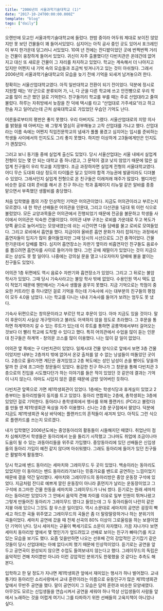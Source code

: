 ```yaml
---
title: "2006년의 서울과학기술대학교 (1)"
date: "2017-10-24T00:00:00.000Z"
template: "blog"
tags: ["daily"]
---
```


오랜만에 모교인 서울과학기술대학교에 들렀다. 한밤 중이라 어두워 제대로 보이진 않았지만 못 보던 건물들이 꽤 들어서있었다. 심지어는 아직 공사 중인 곳도 있어서 포크레인이 부지 한가운데 덩그러니 서있었다. 10여 년 전에는 잔디밭이었던 곳에 번쩍번쩍 거리는 건물이 웅장하게 들어서 있었다. 귀신이 자주 출몰했다던 다빈치관은 온데간데 없어지고 대신 또 새로운 건물이 그 자리를 차지하고 있었다. 학교는 계속해서 더 나아지고 있지만 어쩐지 내 기억 속의 모습들과 조금씩 빗겨나가고 있는 것이 아쉬웠다. 그래서 2006년의 서울과학기술대학교의 모습을 늦기 전에 기억을 되새겨 남겨놓으려 한다.

정확히는 서울산업대학교였다. 아직 일반대학교 전환이 되기 전이었다. 덕분에 정시로 지원할 때는 ‘라’군으로 분류되어 가, 나, 다 군을 다른 학교에 쓰고 안전빵으로 우리 학교를 많이 쓰곤 했던 걸로 기억한다. 친구들끼리 학교를 부를 때는 주로 산업대라고 줄여 불렀다. 하루는 자취방에서 늦잠을 잔 덕에 택시를 타고 “산업대로 가주세요”라고 하고 한숨 자고 일어났는데 근처 삼육대학교로 가있었던 우습던 기억도 난다. 

어른들로부터의 평판은 좋지 못했다. 우리 아버지도 그랬다. 서울산업대로의 지망 의사를 밝혔을 때 아버지는 왜 그렇게 열심히 공부해놓고 고작 산업대를 가냐고 했다. 산업대라는 이름 속에는 어쩐지 직업전문학교의 냄새가 풀풀 풍겼고 심지어는 입시를 준비하는 학생들 사이에서의 인지도도 그리 좋지 못했다. 하지만 이상하게 고3들에게만은 인지도가 괜찮았다.

그러고 보니 동기들 중에 실업계 출신도 있었다. 당시 서울산업대는 서울 내에서 실업계전형이 있는 몇 안 되는 대학교 중 하나였고, 그 문턱이 결코 낮지 않았기 때문에 많은 실업계 친구들이 우리 학교를 지망했다. 조금 과장하자면 실업계 전형의 서울대학교였다. 어디 무슨 도대회 대상 정도의 타이틀은 달고 있어야 합격 가능권에 발끝이라도 디뎌볼 수 있었다. 그래서인지 실업계 전형으로 온 친구들은 이래저래 재주가 많았다. 웹디자인 비슷한 걸로 대회 준비를 해서 온 친구 하나는 학과 홈페이지 리뉴얼 같은 알바를 종종 맡으면서 부족했던 생활비를 충당했다.

처음 입학했을 쯤의 가장 인상적인 기억은 어의관이었다. 지금도 어의관이라고 부르는지 모르겠다. 내 한 학년 선배들은 어의관을 인문대, 그리고 다산관을 1공대 뭐 이런 식으로 불렀었다. 모든 교양과목들은 어의관에서 진행되었기 때문에 전공을 불문하고 학생들 사이에서 어의관은 익숙한 건물이었다. 어의관 내부 구조는 로비를 가운데로 두고 복도가 양쪽 끝으로 늘어서있는 모양새였는데 쉬는 시간이면 다들 담배를 물고 로비로 모여들었다. 그리고 로비에서 흡연을 했다. 지금이야 올바른 흡연 문화가 자리 잡혀가는 과정에서 흡연자들이 입지가 많이 줄어들었지만 그때 당시의 시선으로도 그건 충격이었다. 건물 한가운데서 담배를 폈다. 심지어 흡연장소는 자판기 옆이라 비흡연자인 친구들도 음료수를 뽑으려면 흡연자를 사이로 들어가야 했다. 그런 곳에 재떨이가 있었다는 것이 지금으로는 상상도 못 할 일이다. 나중에는 강의실 문을 열고 나오자마자 담배에 불을 붙이는 친구들도 있었다.

어의관 1층 뒤편에도 역시 음료수 자판기와 흡연장소가 있었다. 그리고 그 뒤로는 불암 학사가 있었다. 그때 당시 기숙사라고는 불암 학사 밖에 없었다. 수용인원 역시 택도 없이 적었기 때문에 웬만해서는 기숙사 생활을 꿈꾸지 못했다. 지금 기억으로는 학점이 중요한 커트라인 중 하나였던 걸로 기억을 하는데 기숙사에 사는 대부분의 친구들의 평점이 모두 4.0을 넘었다. 나는 학교를 다니는 내내 기숙사를 들어가 보려는 엄두도 못 냈다. 

기숙사 뒤편으로는 창의문이라고 부르던 학교 후문이 있다. 아마 지금도 있을 것이다. 말이 후문이지 사실상 개구멍이라고 불러도 어색하지 않을 정도로 초라했다. 그 후문을 통하면 하계역까지 갈 수 있는 루트가 있는데 이 루트를 통하면 공릉역에서부터 걸어오는 것보다 더 빨리 학교에 도착할 수 있다고 했다. 특히 어의관에서 수업을 많이 듣는 인문대 친구들은 하계역 - 창의문 코스를 많이 이용했다. 나는 많이 갈 일이 없었다.

어의관 옆 쪽에는 구 다빈치관이 있었다. 일제시대 건물 양식으로 앞에서 보면 3층 건물이었지만 내부는 2층까지 밖에 없어서 온갖 출처를 알 수 없는 낭설들이 떠돌았던 곳이다. 2층으로 올라가면 계단은 끊겨있었고 2층 복도에는 성인 남성이 손을 뻗어도 닿을까 말까 한 곳에 조그마한 창문들이 있었다. 용감한 친구 하나가 그 창문을 통해 다빈치관 3층으로의 진입을 시도했다던가 하는 이야기를 들은 적이 있었던 것 같은데 결과는 기억이 나지 않는다. 아마도 시덥지 않은 결론 때문에 금방 잊어버린 듯하다.

다빈치관 앞쪽으로 가면 제1학생회관이 있었다. 1층에는 학생식당과 휴게실이 있었고 2층부터는 동아리방들이 둥지를 트고 있었다. 동아리 연합회는 2층에, 총학생회는 3층에 있었던 걸로 기억한다. 동아리나 총학생회에서 행사를 위해 플랜카드 (PC라고 불렀다)를 만들 땐 제1학생회관 옥상을 자주 이용했다. 신나는 2층 문구점에서 팔았다. 덕분에 지금도 제1학생회관 옥상 바닥에는 플랜카드의 흔적들이 새겨져 있다. 아직도 그런 식으로 플랜카드를 쓰는지 모르겠다. 

내가 입학했던 2006년도에는 중앙동아리의 활동들이 시들해지던 때였다. 취업난이 점차 심해지면서 학생들은 동아리에서 눈을 돌리기 시작했고 그나마도 취업에 조금이나마 도움이 될 수 있는 과동아리들을 위주로 가입했다. 중앙동아리에 있던 선배들은 신입생들의 동아리 가입이 예전 같지 않다며 아쉬워했다. 그래도 동아리에 들어가 있던 친구들은 활발하게 활동했다. 

당시 학교에 밴드 동아리는 세마치와 그레이무드 두 곳이 있었다. 백송이라는 동아리도 있었지만 이 동아리는 밴드 동아리라기보다는 민중가요를 밴드로 공연하는 느낌이었기 때문에 결을 약간 달리했다. 세마치와 그레이무드의 동아리방은 중앙 운동장 구석에 있었다. 지금처럼 잔디로 예쁘게 깔린 운동장이 아니라 흙먼지가 날리는 운동장이었고 그 구석에 조그마한 건물 한동을 세마치와 그레이무드가 나눠 썼다. 듣기로는 원래 세마치라는 동아리만 있었다가 그 안에서 음악적 견해 차이를 이유로 일부 인원이 뛰쳐나왔고 그렇게 만들어진 동아리가 그레이무드 였다고 들었는데 그 두 동아리들이 나란히 같은 지붕 아래 있으니 그것도 참 우스운 일이었다. 역시 소문대로 세마치의 공연은 굉장히 빡세고 하드한 곡들 위주였고 그레이무드의 곡들은 좀 더 말랑말랑하거나 하는 분위기의 곡들이었다. 세마치 공연에 갔을 때 전체 선곡의 80% 이상이 그로울링을 하는 보컬이었던 기억이 난다. 당시 세마치는 규율이 빡세기로도 소문이 자자했다. 가끔 지나가다 보면 세마치 동아리방 옆에서 몇 명인가가 엎드려있고 선배로 보이는 친구가 빠따(?)를 치고 있는 모습을 보기도 했다. 요즘 잊을만하면 나오는 선후배 간의 강압적인 군기잡기 같은 것들이 당시 산업대에는 아예 없다시피 했기 때문에 인상적이었다. 듣기로는 공연을 앞두고 공연곡이 완성되지 않으면 수업도 들여보내지 않는다고 했다. 그레이무드의 독립은 음악적인 견해 차이뿐만 아니라 이런 강압적인 분위기도 한몫했을 것 같다는 추측도 해본다.

입학하고 한 달 정도가 지나면 제1학생회관 앞에서 재미있는 행사가 하나 벌어졌다. 교내 통기타 동아리인 소리사랑에서 교내 훈련이라는 이름으로 유동인구가 많은 제1학생회관 앞에서 무반주 공연을 했다. 말이 공연이지 그 모습은 담력 훈련과 비슷한 모양새였다. 아무것도 모르는 신입생들을 연습시켜서 공연을 세워야 하나 막상 신입생들이 사람들 앞에서 노래하는 것을 어렵게 여기니 그를 타파하기 위한 선배들의 고육지책이 아니었나 싶다. 
